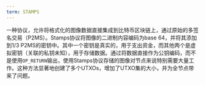 ```yaml
---
term: STAMPS
---
```


一种协议，允许将格式化的图像数据直接集成到比特币区块链上，通过原始的多签名交易（P2MS）。Stamps协议将图像的二进制内容编码为base 64，并将其添加到1/3 P2MS的密钥中。其中一个密钥是真实的，用于支出资金，而其他两个是虚拟密钥（关联的私钥未知），用于存储数据。通过将数据直接作为公钥编码，而不是使用`OP_RETURN`输出，使用Stamps协议存储的图像对节点来说特别需要大量工作。这种方法显著地创建了多个UTXOs，增加了UTXO集的大小，并为全节点带来了问题。